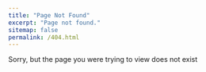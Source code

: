 ```yaml
---
title: "Page Not Found"
excerpt: "Page not found."
sitemap: false
permalink: /404.html
---
```


Sorry, but the page you were trying to view does not exist
